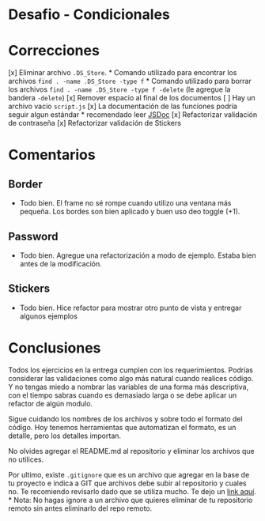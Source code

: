 # Desafio - Condicionales

# Correcciones

[x] Eliminar archivo `.DS_Store`.
    * Comando utilizado para encontrar los archivos `find . -name .DS_Store -type f`
    * Comando utilizado para borrar los archivos `find . -name .DS_Store -type f -delete` (le agregue la bandera `-delete`)
[x] Remover espacio al final de los documentos
[ ] Hay un archivo vacio `script.js`
[x] La documentación de las funciones podría seguir algun estándar
    * recomendado leer [JSDoc](https://jsdoc.app/about-getting-started.html)
[x] Refactorizar validación de contraseña
[x] Refactorizar validación de Stickers

# Comentarios

## Border
* Todo bien. El frame no sé rompe cuando utilizo una ventana más pequeña. Los bordes son bien aplicado y buen uso deo toggle (+1).

## Password
* Todo bien. Agregue una refactorización a modo de ejemplo. Estaba bien antes de la modificación.

## Stickers
* Todo bien.
Hice refactor para mostrar otro punto de vista y entregar algunos ejemplos

# Conclusiones

Todos los ejercicios en la entrega cumplen con los requerimientos. Podrías considerar las validaciones como algo más natural cuando realices código. Y no tengas miedo a nombrar las variables de una forma más descriptiva, con el tiempo sabras cuando es demasiado larga o se debe aplicar un refactor de algún modulo.

Sigue cuidando los nombres de los archivos y sobre todo el formato del código. Hoy tenemos herramientas que automatizan el formato, es un detalle, pero los detalles importan.

No olvides agregar el README.md al repositorio y eliminar los archivos que no utilices.

Por ultimo, existe `.gitignore` que es un archivo que agregar en la base de tu proyecto e indica a GIT que archivos debe subir al repositorio y cuales no. Te recomiendo revisarlo dado que se utiliza mucho. Te dejo un [link aquí](https://www.freecodecamp.org/espanol/news/gitignore-explicado-que-es-y-como-agregar-a-tu-repositorio/).
    * Nota: No hagas ignore a un archivo que quieres eliminar de tu repositorio remoto sin antes eliminarlo del repo remoto.
